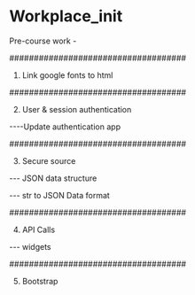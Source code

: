 # Workplace_init
Pre-course work -

####################################

1. Link google fonts to html

####################################

2. User & session authentication 

----Update authentication app

####################################

3. Secure source 

--- JSON data structure

--- str to JSON Data format

####################################

4. API Calls

 --- widgets

####################################

5. Bootstrap